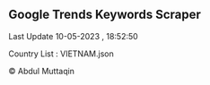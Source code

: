 

## Google Trends Keywords Scraper 
 
Last Update 10-05-2023 , 18:52:50

Country List :
VIETNAM.json



© Abdul Muttaqin 
